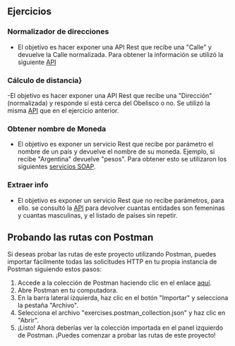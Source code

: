 ## Ejercicios

### Normalizador de direcciones
- El objetivo es hacer exponer una API Rest que recibe una "Calle" y devuelve la Calle normalizada. Para obtener la información se utilizó la siguiente [API](https://datosgobar.github.io/georef-ar-api/addresses/)
### Cálculo de distancia}
-El objetivo es hacer exponer una API Rest que recibe una "Dirección" (normalizada) y responde si está
cerca del Obelisco o no. Se utilizó la misma [API](https://datosgobar.github.io/georef-ar-api/addresses/) que en el ejercicio anterior.
### Obtener nombre de Moneda
- El objetivo es exponer un servicio Rest que recibe por parámetro el nombre de un país y
devuelve el nombre de su moneda. Ejemplo, si recibe "Argentina" devuelve "pesos". Para obtener esto se utilizaron los siguientes [servicios SOAP](http://webservices.oorsprong.org/websamples.countryinfo/CountryInfoService.wso?WSDL).
### Extraer info
- El objetivo es exponer un servicio Rest que no recibe parámetros, para ello. se consultó la [API](https://627303496b04786a09002b27.mockapi.io/mock/sucursales) para devolver cuantas entidades son femeninas y cuantas masculinas, y el
listado de países sin repetir.

## Probando las rutas con Postman

Si deseas probar las rutas de este proyecto utilizando Postman, puedes importar fácilmente todas las solicitudes HTTP en tu propia instancia de Postman siguiendo estos pasos:

1. Accede a la colección de Postman haciendo clic en el enlace [aquí](postmanConfig/exercises.postman_collection.json).
2. Abre Postman en tu computadora.
3. En la barra lateral izquierda, haz clic en el botón "Importar" y selecciona la pestaña "Archivo".
4. Selecciona el archivo "exercises.postman_collection.json" y haz clic en "Abrir".
5. ¡Listo! Ahora deberías ver la colección importada en el panel izquierdo de Postman. ¡Puedes comenzar a probar las rutas de este proyecto!
